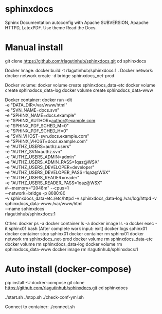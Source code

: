 # sphinxdocs
Sphinx Documentation autoconfig with Apache SUBVERSION, Apapche HTTPD, LatexPDF. Use theme Read the Docs.

# Manual install

git clone https://github.com/rlagutinhub/sphinxdocs.git
cd sphinxdocs

Docker Image:
docker build -t rlagutinhub/sphinxdocs:1 .
Docker network:
docker network create -d bridge sphinxdocs_net-prod

Docker volume:
docker volume create sphinxdocs_data-etc
docker volume create sphinxdocs_data-log
docker volume create sphinxdocs_data-www

Docker container:
docker run -dit \
	-e "DATA_DIR=/var/www/html" \
	-e "SVN_NAME=docs.svn" \
	-e "SPHINX_NAME=docs.example" \
	-e "SPHINX_AUTHOR=author@example.com \
	-e "SPHINX_PDF_SCHED_M=0" \
	-e "SPHINX_PDF_SCHED_H=0" \
	-e "SVN_VHOST=svn.docs.example.com" \
	-e "SPHINX_VHOST=docs.example.com" \
	-e "AUTHZ_USERS=authz.users" \
	-e "AUTHZ_SVN=authz.svn" \
	-e "AUTHZ_USERS_ADMIN=admin" \
	-e "AUTHZ_USERS_ADMIN_PASS=1qaz@WSX" \
	-e "AUTHZ_USERS_DEVELOPER=developer" \
	-e "AUTHZ_USERS_DEVELOPER_PASS=1qaz@WSX" \
	-e "AUTHZ_USERS_READER=reader" \
	-e "AUTHZ_USERS_READER_PASS=1qaz@WSX" \
	#--memory="2048m" --cpus=1 \
	--network=bridge -p 8080:80 \
	-v sphinxdocs_data-etc:/etc/httpd -v sphinxdocs_data-log:/var/log/httpd -v sphinxdocs_data-www:/var/www/html \
	--name sphinxdocs \
	rlagutinhub/sphinxdocs:1

Other:
docker ps -a
docker container ls -a
docker image ls -a
docker exec -it sphinx01 bash (After complete work input: exit)
docker logs sphinx01
docker container stop sphinx01
docker container rm sphinx01
docker network rm sphinxdocs_net-prod
docker volume rm sphinxdocs_data-etc
docker volume rm sphinxdocs_data-log
docker volume rm sphinxdocs_data-www
docker image rm rlagutinhub/sphinxdocs:1

# Auto install (docker-compose)

pip install -U docker-compose
git clone https://github.com/rlagutinhub/sphinxdocs.git
cd sphinxdocs

./start.sh
./stop.sh
./check-conf-yml.sh

Connect to container:
./connect.sh
